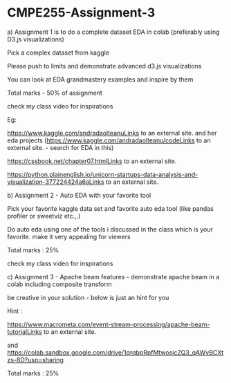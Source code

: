 # CMPE255-Assignment-3

a) Assignment 1 is to do a complete dataset EDA in colab (preferably using D3.js visualizations)


Pick a complex dataset from kaggle 

Please push to limits and demonstrate advanced d3.js visualizations 

You can look at EDA grandmastery examples and inspire by them

Total marks - 50% of assignment

check my class video for inspirations

 

Eg:

https://www.kaggle.com/andradaolteanuLinks to an external site. and her eda projects (https://www.kaggle.com/andradaolteanu/codeLinks to an external site. - search for EDA in this)

 

https://cssbook.net/chapter07.htmlLinks to an external site. 

https://python.plainenglish.io/unicorn-startups-data-analysis-and-visualization-377224424a6aLinks to an external site.

 

b) Assignment 2 - Auto EDA with your favorite tool

Pick your favorite kaggle data set and favorite auto eda tool (like pandas profiler or sweetviz etc.,.) 

Do auto eda using one of the tools i discussed in the class which is your favorite. make it very appealing for viewers

Total marks : 25%

check my class video for inspirations

c) Assignment 3 - Apache beam features - demonstrate apache beam in a colab including composite transform

 

be creative in your solution - below is just an hint for you

Hint : 

https://www.macrometa.com/event-stream-processing/apache-beam-tutorialLinks to an external site.

and https://colab.sandbox.google.com/drive/1qrqbpRpfMtwosjcZQ3_qAWvBCXtzs-8D?usp=sharing

Total marks : 25%
